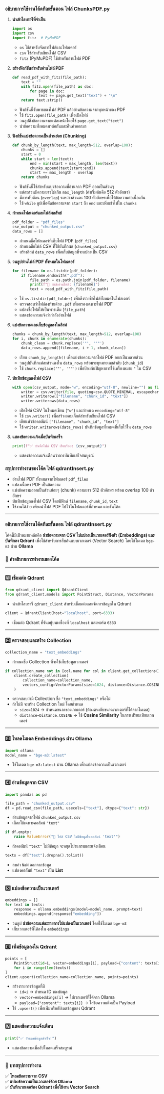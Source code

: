 ### อธิบายการใช้งานโค้ดทีละขั้นตอน ไฟล์ ChunksPDF.py

1. **นำเข้าไลบรารีที่จำเป็น**  
   ```python
   import os
   import csv
   import fitz  # PyMuPDF
   ```
   - `os` ใช้สำหรับจัดการไฟล์และโฟลเดอร์  
   - `csv` ใช้สำหรับเขียนไฟล์ CSV  
   - `fitz` (PyMuPDF) ใช้สำหรับอ่านไฟล์ PDF  

2. **สร้างฟังก์ชันสำหรับอ่านไฟล์ PDF**  
   ```python
   def read_pdf_with_fitz(file_path):
       text = ""
       with fitz.open(file_path) as doc:
           for page in doc:
               text += page.get_text("text") + "\n"
       return text.strip()
   ```
   - ฟังก์ชันนี้รับพาธของไฟล์ PDF แล้วอ่านข้อความจากทุกหน้าของ PDF  
   - ใช้ `fitz.open(file_path)` เพื่อเปิดไฟล์  
   - วนลูปดึงข้อความจากแต่ละหน้าโดยใช้ `page.get_text("text")`  
   - นำข้อความทั้งหมดมาต่อกันและคืนค่าออกมา  

3. **ฟังก์ชันแบ่งข้อความเป็นส่วนย่อย (Chunking)**  
   ```python
   def chunk_by_length(text, max_length=512, overlap=100):
       chunks = []
       start = 0
       while start < len(text):
           end = min(start + max_length, len(text))
           chunks.append(text[start:end])
           start += max_length - overlap
       return chunks
   ```
   - ฟังก์ชันนี้ใช้สำหรับแบ่งข้อความที่อ่านจาก PDF ออกเป็นส่วนๆ  
   - แต่ละส่วนมีความยาวไม่เกิน `max_length` (ค่าเริ่มต้นคือ 512 ตัวอักษร)  
   - มีการทับซ้อน (`overlap`) ระหว่างส่วนละ 100 ตัวอักษรเพื่อให้ข้อความต่อเนื่องกัน  
   - ใช้ `while` ลูปเพื่อตัดข้อความจาก `start` ถึง `end` และเพิ่มเข้าไปใน `chunks`  

4. **กำหนดโฟลเดอร์และไฟล์ผลลัพธ์**  
   ```python
   pdf_folder = "pdf_files"
   csv_output = "chunked_output.csv"
   data_rows = []
   ```
   - กำหนดชื่อโฟลเดอร์ที่เก็บไฟล์ PDF (`pdf_files`)  
   - กำหนดชื่อไฟล์ CSV ที่ใช้บันทึกผล (`chunked_output.csv`)  
   - สร้างลิสต์ `data_rows` เพื่อเก็บข้อมูลที่จะแปลงเป็น CSV  

5. **วนลูปอ่านไฟล์ PDF ทั้งหมดในโฟลเดอร์**  
   ```python
   for filename in os.listdir(pdf_folder):
       if filename.endswith(".pdf"):
           file_path = os.path.join(pdf_folder, filename)
           print(f"📖 กำลังอ่านไฟล์: {filename}")
           text = read_pdf_with_fitz(file_path)
   ```
   - ใช้ `os.listdir(pdf_folder)` เพื่อดึงรายชื่อไฟล์ทั้งหมดในโฟลเดอร์  
   - ตรวจสอบว่าไฟล์ลงท้ายด้วย `.pdf` เพื่อกรองเฉพาะไฟล์ PDF  
   - แปลงชื่อไฟล์ให้เป็นพาธเต็ม (`file_path`)  
   - แสดงข้อความแจ้งว่ากำลังอ่านไฟล์  

6. **แบ่งข้อความและเก็บข้อมูลลงในลิสต์**  
   ```python
   chunks = chunk_by_length(text, max_length=512, overlap=100)
   for i, chunk in enumerate(chunks):
       chunk_clean = chunk.replace('"', '""')
       data_rows.append([filename, i + 1, chunk_clean])
   ```
   - เรียก `chunk_by_length()` เพื่อแบ่งข้อความจากไฟล์ PDF ออกเป็นหลายส่วน  
   - วนลูปบันทึกแต่ละส่วนลงใน `data_rows` พร้อมระบุหมายเลขลำดับ (`chunk_id`)  
   - ใช้ `chunk.replace('"', '""')` เพื่อป้องกันปัญหาการใช้เครื่องหมาย `"` ใน CSV  

7. **บันทึกข้อมูลลงไฟล์ CSV**  
   ```python
   with open(csv_output, mode="w", encoding="utf-8", newline="") as file:
       writer = csv.writer(file, quoting=csv.QUOTE_MINIMAL, escapechar="\\")
       writer.writerow(["filename", "chunk_id", "text"])
       writer.writerows(data_rows)
   ```
   - เปิดไฟล์ CSV ในโหมดเขียน (`"w"`) และกำหนด `encoding="utf-8"`  
   - ใช้ `csv.writer()` เพื่อสร้างออบเจ็กต์สำหรับเขียนไฟล์ CSV  
   - เขียนหัวข้อคอลัมน์ `["filename", "chunk_id", "text"]`  
   - ใช้ `writer.writerows(data_rows)` บันทึกข้อมูลทั้งหมดที่เก็บไว้ใน `data_rows`  

8. **แสดงข้อความแจ้งเมื่อบันทึกเสร็จ**  
   ```python
   print(f"✅ บันทึกไฟล์ CSV เรียบร้อย: {csv_output}")
   ```
   - แสดงข้อความแจ้งเตือนว่าการบันทึกเสร็จสมบูรณ์  

### **สรุปการทำงานของโค้ด**  ไฟล์ qdrantInsert.py
- อ่านไฟล์ PDF ทั้งหมดจากโฟลเดอร์ `pdf_files`  
- แปลงเนื้อหา PDF เป็นข้อความ  
- แบ่งข้อความออกเป็นส่วนย่อยๆ (chunk) ความยาว 512 ตัวอักษร พร้อม overlap 100 ตัวอักษร  
- บันทึกข้อมูลลงไฟล์ CSV โดยมีฟิลด์ `filename`, `chunk_id`, `text`  
- ใช้งานได้ง่าย เพียงนำไฟล์ PDF ไปไว้ในโฟลเดอร์ที่กำหนด และรันโค้ด

------------------------------------------------------------------------
### อธิบายการใช้งานโค้ดทีละขั้นตอน ไฟล์ qdrantInsert.py
โค้ดนี้มีเป้าหมายหลักคือ **นำข้อความจาก CSV ไปแปลงเป็นเวกเตอร์ฝังตัว (Embeddings) และบันทึกลง Qdrant** เพื่อใช้สำหรับการสืบค้นแบบเวกเตอร์ (Vector Search) โดยใช้โมเดล `bge-m3` ผ่าน **Ollama**  
   
### **📌 คำอธิบายการทำงานของโค้ด**
---

### **1️⃣ เชื่อมต่อ Qdrant**
```python
from qdrant_client import QdrantClient
from qdrant_client.models import PointStruct, Distance, VectorParams
```
- นำเข้าไลบรารี `qdrant_client` สำหรับเชื่อมต่อและจัดการข้อมูลใน Qdrant  

```python
client = QdrantClient(host="localhost", port=6333)
```
- เชื่อมต่อ Qdrant ที่รันอยู่บนเครื่องที่ `localhost` และพอร์ต `6333`  

---

### **2️⃣ ตรวจสอบและสร้าง Collection**
```python
collection_name = "text_embeddings"
```
- กำหนดชื่อ Collection ที่จะใช้เก็บข้อมูลเวกเตอร์  

```python
if collection_name not in [col.name for col in client.get_collections().collections]:
    client.create_collection(
        collection_name=collection_name,
        vectors_config=VectorParams(size=1024, distance=Distance.COSINE)
    )
```
- ตรวจสอบว่ามี Collection ชื่อ `"text_embeddings"` หรือไม่  
- ถ้าไม่มี จะสร้าง Collection ใหม่ โดยกำหนด  
  - `size=1024` → กำหนดขนาดของเวกเตอร์ (ต้องตรงกับขนาดเวกเตอร์ที่ได้จากโมเดล)  
  - `distance=Distance.COSINE` → ใช้ **Cosine Similarity** ในการเปรียบเทียบเวกเตอร์  

---

### **3️⃣ โหลดโมเดล Embeddings ผ่าน Ollama**
```python
import ollama
model_name = "bge-m3:latest"
```
- ใช้โมเดล `bge-m3:latest` ผ่าน Ollama เพื่อแปลงข้อความเป็นเวกเตอร์  

---

### **4️⃣ อ่านข้อมูลจาก CSV**
```python
import pandas as pd

file_path = "chunked_output.csv"
df = pd.read_csv(file_path, usecols=["text"], dtype={"text": str})
```
- อ่านข้อมูลจากไฟล์ `chunked_output.csv`  
- เลือกใช้เฉพาะคอลัมน์ `"text"`  

```python
if df.empty:
    raise ValueError("📌 ไฟล์ CSV ไม่มีข้อมูลในคอลัมน์ 'text'")
```
- ถ้าคอลัมน์ `"text"` ไม่มีข้อมูล จะหยุดโปรแกรมและแจ้งเตือน  

```python
texts = df["text"].dropna().tolist()
```
- ลบค่า `NaN` ออกจากข้อมูล  
- แปลงคอลัมน์ `"text"` เป็น **List**  

---

### **5️⃣ แปลงข้อความเป็นเวกเตอร์**
```python
embeddings = []
for text in texts:
    response = ollama.embeddings(model=model_name, prompt=text)
    embeddings.append(response["embedding"])
```
- วนลูป **นำข้อความแต่ละรายการไปแปลงเป็นเวกเตอร์** โดยใช้โมเดล `bge-m3`  
- เก็บเวกเตอร์ที่ได้ลงใน `embeddings`  

---

### **6️⃣ เพิ่มข้อมูลลงใน Qdrant**
```python
points = [
    PointStruct(id=i, vector=embeddings[i], payload={"content": texts[i]})
    for i in range(len(texts))
]
client.upsert(collection_name=collection_name, points=points)
```
- สร้างรายการข้อมูลที่มี  
  - `id=i` → กำหนด ID ของข้อมูล  
  - `vector=embeddings[i]` → ใส่เวกเตอร์ที่ได้จาก Ollama  
  - `payload={"content": texts[i]}` → ใส่ข้อความเดิมเป็น Payload  
- ใช้ `.upsert()` เพื่อเพิ่มหรืออัปเดตข้อมูลลง Qdrant  

---

### **7️⃣ แสดงข้อความแจ้งเตือน**
```python
print("✅ อัพเดทข้อมูลสำเร็จ!")
```
- แสดงข้อความเมื่ออัปโหลดเสร็จสมบูรณ์  

---

### **📌 บทสรุปการทำงาน**
✅ **โหลดข้อความจาก CSV**  
✅ **แปลงข้อความเป็นเวกเตอร์ด้วย Ollama**  
✅ **บันทึกเวกเตอร์ลง Qdrant เพื่อใช้งาน Vector Search**  


